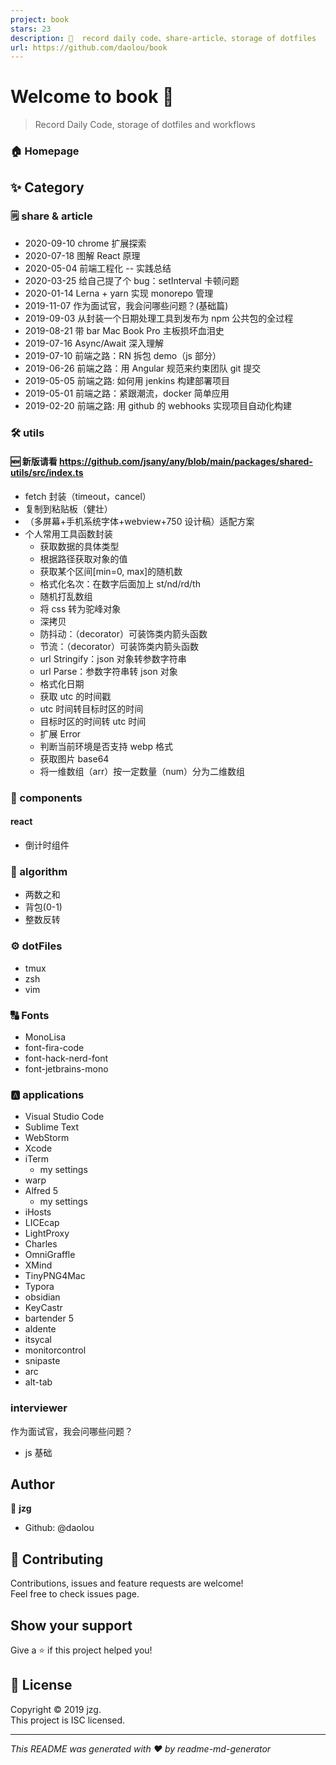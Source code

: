 ```yaml
---
project: book
stars: 23
description: 📝  record daily code、share-article、storage of dotfiles
url: https://github.com/daolou/book
---
```


Welcome to book 👋
==================

> Record Daily Code, storage of dotfiles and workflows

### 🏠 Homepage

✨ Category
----------

### 🗒 share & article

-   2020-09-10 chrome 扩展探索
-   2020-07-18 图解 React 原理
-   2020-05-04 前端工程化 -- 实践总结
-   2020-03-25 给自己提了个 bug：setInterval 卡顿问题
-   2020-01-14 Lerna + yarn 实现 monorepo 管理
-   2019-11-07 作为面试官，我会问哪些问题？(基础篇)
-   2019-09-03 从封装一个日期处理工具到发布为 npm 公共包的全过程
-   2019-08-21 带 bar Mac Book Pro 主板损坏血泪史
-   2019-07-16 Async/Await 深入理解
-   2019-07-10 前端之路：RN 拆包 demo（js 部分）
-   2019-06-26 前端之路：用 Angular 规范来约束团队 git 提交
-   2019-05-05 前端之路: 如何用 jenkins 构建部署项目
-   2019-05-01 前端之路：紧跟潮流，docker 简单应用
-   2019-02-20 前端之路: 用 github 的 webhooks 实现项目自动化构建

### 🛠 utils

#### 🆕 新版请看 https://github.com/jsany/any/blob/main/packages/shared-utils/src/index.ts

-   fetch 封装（timeout，cancel）
-   复制到粘贴板（健壮）
-   （多屏幕+手机系统字体+webview+750 设计稿）适配方案
-   个人常用工具函数封装
    -   获取数据的具体类型
    -   根据路径获取对象的值
    -   获取某个区间\[min=0, max\]的随机数
    -   格式化名次：在数字后面加上 st/nd/rd/th
    -   随机打乱数组
    -   将 css 转为驼峰对象
    -   深拷贝
    -   防抖动：（decorator）可装饰类内箭头函数
    -   节流：（decorator）可装饰类内箭头函数
    -   url Stringify：json 对象转参数字符串
    -   url Parse：参数字符串转 json 对象
    -   格式化日期
    -   获取 utc 的时间戳
    -   utc 时间转目标时区的时间
    -   目标时区的时间转 utc 时间
    -   扩展 Error
    -   判断当前环境是否支持 webp 格式
    -   获取图片 base64
    -   将一维数组（arr）按一定数量（num）分为二维数组

### 🎨 components

#### react

-   倒计时组件

### 🧠 algorithm

-   两数之和
-   背包(0-1)
-   整数反转

### ⚙️ dotFiles

-   tmux
-   zsh
-   vim

### 🔠 Fonts

-   MonoLisa
-   font-fira-code
-   font-hack-nerd-font
-   font-jetbrains-mono

### 🅰 applications

-   Visual Studio Code
-   Sublime Text
-   WebStorm
-   Xcode
-   iTerm
    -   my settings
-   warp
-   Alfred 5
    -   my settings
-   iHosts
-   LICEcap
-   LightProxy
-   Charles
-   OmniGraffle
-   XMind
-   TinyPNG4Mac
-   Typora
-   obsidian
-   KeyCastr
-   bartender 5
-   aldente
-   itsycal
-   monitorcontrol
-   snipaste
-   arc
-   alt-tab

### interviewer

作为面试官，我会问哪些问题？

-   js 基础

Author
------

👤 **jzg**

-   Github: @daolou

🤝 Contributing
---------------

Contributions, issues and feature requests are welcome!  
Feel free to check issues page.

Show your support
-----------------

Give a ⭐️ if this project helped you!

📝 License
----------

Copyright © 2019 jzg.  
This project is ISC licensed.

* * *

_This README was generated with ❤️ by readme-md-generator_
